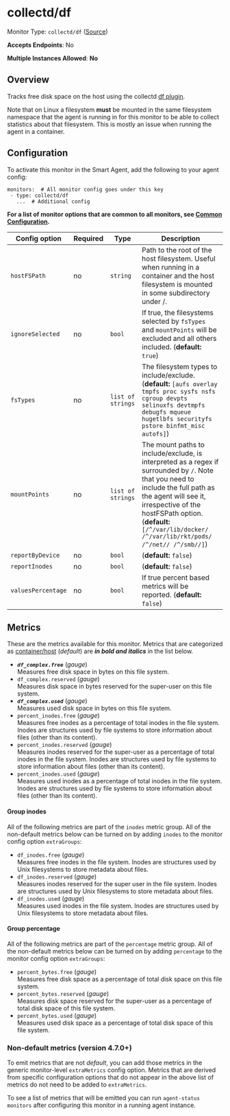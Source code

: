 <!--- GENERATED BY gomplate from scripts/docs/templates/monitor-page.md.tmpl --->

# collectd/df

Monitor Type: `collectd/df` ([Source](https://github.com/signalfx/signalfx-agent/tree/master/pkg/monitors/collectd/df))

**Accepts Endpoints**: No

**Multiple Instances Allowed**: **No**

## Overview

Tracks free disk space on the host using the collectd [df
plugin](https://collectd.org/wiki/index.php/Plugin:DF).

Note that on Linux a filesystem **must** be mounted in the same filesystem
namespace that the agent is running in for this monitor to be able to
collect statistics about that filesystem.  This is mostly an issue when
running the agent in a container.


## Configuration

To activate this monitor in the Smart Agent, add the following to your
agent config:

```
monitors:  # All monitor config goes under this key
 - type: collectd/df
   ...  # Additional config
```

**For a list of monitor options that are common to all monitors, see [Common
Configuration](../monitor-config.md#common-configuration).**


| Config option | Required | Type | Description |
| --- | --- | --- | --- |
| `hostFSPath` | no | `string` | Path to the root of the host filesystem.  Useful when running in a container and the host filesystem is mounted in some subdirectory under /. |
| `ignoreSelected` | no | `bool` | If true, the filesystems selected by `fsTypes` and `mountPoints` will be excluded and all others included. (**default:** `true`) |
| `fsTypes` | no | `list of strings` | The filesystem types to include/exclude. (**default:** `[aufs overlay tmpfs proc sysfs nsfs cgroup devpts selinuxfs devtmpfs debugfs mqueue hugetlbfs securityfs pstore binfmt_misc autofs]`) |
| `mountPoints` | no | `list of strings` | The mount paths to include/exclude, is interpreted as a regex if surrounded by `/`.  Note that you need to include the full path as the agent will see it, irrespective of the hostFSPath option. (**default:** `[/^/var/lib/docker/ /^/var/lib/rkt/pods/ /^/net// /^/smb//]`) |
| `reportByDevice` | no | `bool` |  (**default:** `false`) |
| `reportInodes` | no | `bool` |  (**default:** `false`) |
| `valuesPercentage` | no | `bool` | If true percent based metrics will be reported. (**default:** `false`) |


## Metrics

These are the metrics available for this monitor.
Metrics that are categorized as
[container/host](https://docs.signalfx.com/en/latest/admin-guide/usage.html#about-custom-bundled-and-high-resolution-metrics)
(*default*) are ***in bold and italics*** in the list below.


 - ***`df_complex.free`*** (*gauge*)<br>    Measures free disk space in bytes on this file system.
 - `df_complex.reserved` (*gauge*)<br>    Measures disk space in bytes reserved for the super-user on this file system.
 - ***`df_complex.used`*** (*gauge*)<br>    Measures used disk space in bytes on this file system.
 - `percent_inodes.free` (*gauge*)<br>    Measures free inodes as a percentage of total inodes in the file system.  Inodes are structures used by file systems to store information about files (other than its content).
 - `percent_inodes.reserved` (*gauge*)<br>    Measures inodes reserved for the super-user as a percentage of total inodes in the file system.  Inodes are structures used by file systems to store information about files (other than its content).
 - `percent_inodes.used` (*gauge*)<br>    Measures used inodes as a percentage of total inodes in the file system.  Inodes are structures used by file systems to store information about files (other than its content).

#### Group inodes
All of the following metrics are part of the `inodes` metric group. All of
the non-default metrics below can be turned on by adding `inodes` to the
monitor config option `extraGroups`:
 - `df_inodes.free` (*gauge*)<br>    Measures free inodes in the file system.  Inodes are structures used by Unix filesystems to store metadata about files.
 - `df_inodes.reserved` (*gauge*)<br>    Measures inodes reserved for the super user in the file system.  Inodes are structures used by Unix filesystems to store metadata about files.
 - `df_inodes.used` (*gauge*)<br>    Measures used inodes in the file system.  Inodes are structures used by Unix filesystems to store metadata about files.

#### Group percentage
All of the following metrics are part of the `percentage` metric group. All of
the non-default metrics below can be turned on by adding `percentage` to the
monitor config option `extraGroups`:
 - `percent_bytes.free` (*gauge*)<br>    Measures free disk space as a percentage of total disk space on this file system.
 - `percent_bytes.reserved` (*gauge*)<br>    Measures disk space reserved for the super-user as a percentage of total disk space of this file system.
 - `percent_bytes.used` (*gauge*)<br>    Measures used disk space as a percentage of total disk space of this file system.

### Non-default metrics (version 4.7.0+)

To emit metrics that are not _default_, you can add those metrics in the
generic monitor-level `extraMetrics` config option.  Metrics that are derived
from specific configuration options that do not appear in the above list of
metrics do not need to be added to `extraMetrics`.

To see a list of metrics that will be emitted you can run `agent-status
monitors` after configuring this monitor in a running agent instance.



